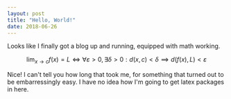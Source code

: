 ```yaml
---
layout: post
title: "Hello, World!"
date: 2018-06-26
---
```


Looks like I finally got a blog up and running, equipped with math working. 

$$
\lim_{x \to c} f(x) = L \iff \forall \varepsilon > 0, \exists \delta > 0 :
d(x,c) < \delta \implies d(f(x),L) < \varepsilon
$$

Nice! I can't tell you how long that took me, for something that turned out to
be embarressingly easy. I have no idea how I'm going to get latex packages in
here. 
